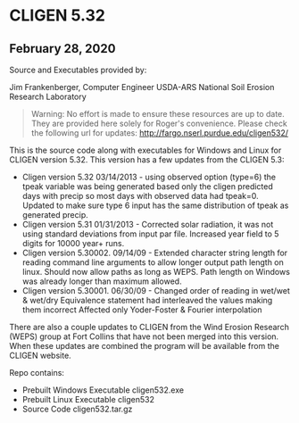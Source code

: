 # CLIGEN 5.32

## February 28, 2020

Source and Executables provided by:

Jim Frankenberger, Computer Engineer
USDA-ARS National Soil Erosion Research Laboratory


> Warning: No effort is made to ensure these resources are up to date. They are
> provided here solely for Roger's convenience. Please check the following url
> for updates:
> http://fargo.nserl.purdue.edu/cligen532/


This is the source code along with executables for Windows and Linux for CLIGEN version 5.32. This version has a few updates from the CLIGEN 5.3:

- Cligen version 5.32 03/14/2013 - using observed option (type=6) the tpeak variable was being generated based only the cligen predicted days with precip so most days with observed data had tpeak=0. Updated to make sure type 6 input has the same distribution of tpeak as generated precip.
- Cligen version 5.31 01/31/2013 - Corrected solar radiation, it was not using standard deviations from input par file. Increased year field to 5 digits for 10000 year+ runs.
- Cligen version 5.30002. 09/14/09 - Extended character string length for reading command line arguments to allow longer output path length on linux. Should now allow paths as long as WEPS. Path length on Windows was already longer than maximum allowed.
- Cligen version 5.30001. 06/30/09 - Changed order of reading in wet/wet & wet/dry Equivalence statement had interleaved the values making them incorrect Affected only Yoder-Foster & Fourier interpolation

There are also a couple updates to CLIGEN from the Wind Erosion Research (WEPS) group at Fort Collins that have not been merged into this version. When these updates are combined the program will be available from the CLIGEN website.

Repo contains:

- Prebuilt Windows Executable cligen532.exe
- Prebuilt Linux Executable cligen532
- Source Code cligen532.tar.gz
